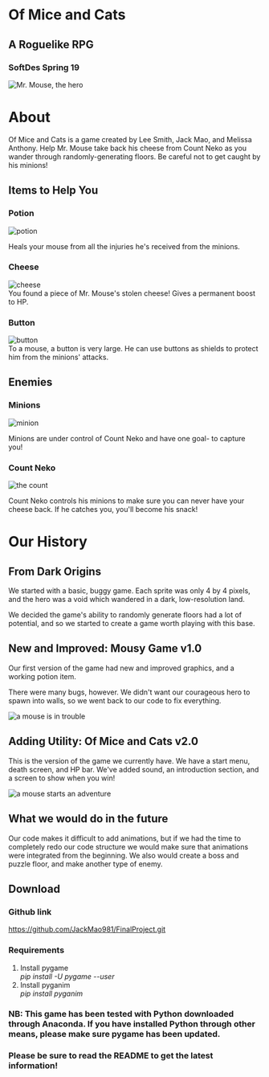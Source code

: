 # Of Mice and Cats  
## A Roguelike RPG  
### SoftDes Spring 19  


![Mr. Mouse, the hero](https://github.com/JackMao981/FinalProject/blob/master/sprites/sprite_png/logo.png?raw=true)  

# About
Of Mice and Cats is a game created by Lee Smith, Jack Mao, and Melissa Anthony. Help Mr. Mouse take back his cheese from Count Neko as you wander through randomly-generating floors. Be careful not to get caught by his minions!

## Items to Help You

### Potion
![potion](https://github.com/LeeSmith7/miceandcats/blob/master/sprite_png/webpotion.png)  

Heals your mouse from all the injuries he's received from the minions.


### Cheese
![cheese](https://github.com/JackMao981/FinalProject/blob/master/sprites/sprite_png/webcheese.png)  
You found a piece of Mr. Mouse's stolen cheese! Gives a permanent boost to HP.

### Button
![button](https://github.com/JackMao981/FinalProject/blob/master/sprites/sprite_png/webbutton.png)  
To a mouse, a button is very large. He can use buttons as shields to protect him from the minions' attacks.

## Enemies
### Minions
![minion](https://github.com/JackMao981/FinalProject/blob/master/sprites/sprite_png/webenemy.png)

Minions are under control of Count Neko and have one goal- to capture you!

### Count Neko
![the count](https://github.com/JackMao981/FinalProject/blob/master/sprites/sprite_png/webneko.png)  

Count Neko controls his minions to make sure you can never have your cheese back. If he catches you, you'll become his snack!

# Our History
## From Dark Origins
We started with a basic, buggy game. Each sprite was only 4 by 4 pixels, and the hero was a void which wandered in a dark, low-resolution land.
  
We decided the game's ability to randomly generate floors had a lot of potential, and so we started to create a game worth playing with this base.

## New and Improved: Mousy Game v1.0
Our first version of the game had new and improved graphics, and a working potion item.
  
There were many bugs, however. We didn't want our courageous hero to spawn into walls, so we went back to our code to fix everything.

![a mouse is in trouble](https://github.com/JackMao981/FinalProject/blob/master/sprites/sprite_png/deadmau.png)

## Adding Utility: Of Mice and Cats v2.0
This is the version of the game we currently have. We have a start menu, death screen, and HP bar.
We've added sound, an introduction section, and a screen to show when you win!

![a mouse starts an adventure](https://github.com/JackMao981/FinalProject/blob/master/sprites/sprite_png/intro3.png)

## What we would do in the future
Our code makes it difficult to add animations, but if we had the time to completely redo our code structure we would make sure that animations were integrated from the beginning. We also would create a boss and puzzle floor, and make another type of enemy.
 
## Download
### Github link
https://github.com/JackMao981/FinalProject.git
### Requirements
1. Install pygame  
_pip install -U pygame --user_
2. Install pyganim  
_pip install pyganim_

### NB: This game has been tested with Python downloaded through Anaconda. If you have installed Python through other means, please make sure pygame has been updated.

### Please be sure to read the README to get the latest information!
